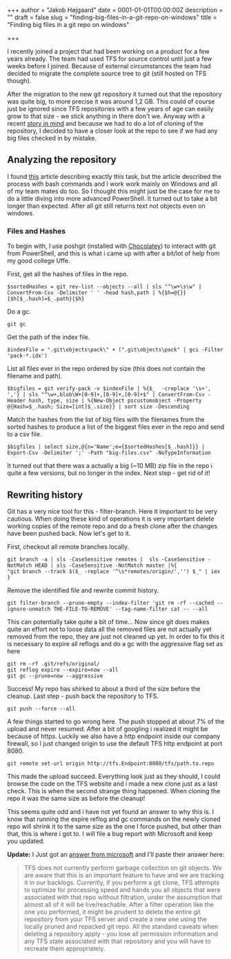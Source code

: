 +++
author = "Jakob Højgaard"
date = 0001-01-01T00:00:00Z
description = ""
draft = false
slug = "finding-big-files-in-a-git-repo-on-windows"
title = "Finding big files in a git repo on windows"

+++

I recently joined a project that had been working on a product for a few years already. The team had used TFS for source control until just a few weeks before I joined. Because of external circumstances the team had decided to migrate the complete source tree to git (still hosted on TFS though).

After the migration to the new git repository it turned out that the repository was quite big, to more precise it was around 1,2 GB. This could of course just be ignored since TFS repositories with a few years of age can easily grow to that size - we stick anything in there don't we. Anyway with a  recent [story in mind](http://thedailywtf.com/articles/Forever-Alone) and because we had to do a lot of cloning of the repository, I decided to have a closer look at the repo to see if we had any big files checked in by mistake.

## Analyzing the repository
I found [this](http://naleid.com/blog/2012/01/17/finding-and-purging-big-files-from-git-history) article describing exactly this task, but the article described the process with bash commands and I work work mainly on Windows and all of my team mates do too. So I thought this might just be the case for me to do a little diving into more advanced PowerShell. It turned out to take a bit longer than expected. After all git still returns text not objects even on windows.

### Files and Hashes
To begin with, I use poshgit (installed with [Chocolatey](http://chocolatey.org)) to interact with git from PowerShell, and this is what i came up with after a bit/lot of help from my good college Uffe.

First, get all the hashes of files in the repo.

    $sortedHashes = git rev-list --objects --all | sls "^\w+\s\w" | ConvertFrom-Csv -Delimiter ' ' -head hash,path | %{$h=@{}}{$h[$_.hash]=$_.path}{$h}

Do a gc.

    git gc

Get the path of the index file.

    $indexFile = ".git\objects\pack\" + (".git\objects\pack" | gci -Filter 'pack-*.idx')

List all files ever in the repo ordered by size (this does not contain the filename and path).

    $bigfiles = git verify-pack -v $indexFile | %{$_  -creplace '\s+', ','} | sls "^\w+,blob\W+[0-9]+,[0-9]+,[0-9]+$" | ConvertFrom-Csv -Header hash, type, size | %{New-Object pscustomobject -Property @{Hash=$_.hash; Size=[int]$_.size}} | sort size -Descending

Match the hashes from the list of big files with the filenames from the sorted hashes to produce a list of the biggest files ever in the repo and send to a csv file.

    $bigfiles | select size,@{n='Name';e={$sortedHashes[$_.hash]}} | Export-Csv -Delimiter ';' -Path "big-files.csv" -NoTypeInformation

It turned out that there was a actually a big (~10 MB) zip file in the repo i quite a few versions, but no longer in the index. Next step - get rid of it!


## Rewriting history
Git has a very nice tool for this - filter-branch. Here it important to be very cautious. When doing these kind of operations it is very important delete working copies of the remote repo and do a fresh clone after the changes have been pushed back. Now let's get to it.

First, checkout all remote branches locally.

    git branch -a | sls -CaseSensitive remotes |  sls -CaseSensitive -NotMatch HEAD | sls -CaseSensitive -NotMatch master |%{
    "git branch --track $($_ -replace '^\s*remotes/origin/','') $_" | iex
    }

Remove the identified file and rewrite commit history.

    git filter-branch --prune-empty --index-filter 'git rm -rf --cached --ignore-unmatch THE-FILE-TO-REMOVE' --tag-name-filter cat -- --all

This can potentially take quite a bit of time...
Now since git does makes quite an effort not to loose data all the removed files are not actually yet removed from the repo, they are just not cleaned up yet. In order to fix this it is necessary to expire all reflogs and do a gc with the aggressive flag set as here

    git rm -rf .git/refs/original/
    git reflog expire --expire=now --all
    git gc --prune=now --aggressive

Success! My repo has shirked to about a third of the size before the cleanup.
Last step - push back the repository to TFS.

    git push --force --all

A few things started to go wrong here. The push stopped at about 7% of the upload and never resumed. After a bit of googling i realized it might be because of https. Luckily we also have a http endpoint inside our company firewall, so I just changed origin to use the default TFS http endpoint at port 8080.

    git remote set-url origin http://tfs.Endpoint:8080/tfs/path.to.repo

This made the upload succeed. Everything look just as they should, I could browse the code on the TFS website and i made a new clone just as a last check. This is when the second strange thing happened. When cloning the repo it was the same size as before the cleanup!

This seems quite odd and i have not yet found an answer to why this is. I know that running the expire reflog and gc commands on the newly cloned repo will shrink it to the same size as the one I force pushed, but other than that, this is where i got to. I will file a bug report with Microsoft and keep you updated.

**Update:**
I Just got an [answer from microsoft](http://connect.microsoft.com/VisualStudio/feedback/details/1019193/unable-to-clean-a-git-repo-in-tfs) and I'll paste their answer here:
> TFS does not currently perform garbage collection on git objects. We are aware that this is an important feature to have and we are tracking it in our backlogs. Currently, if you perform a git clone, TFS attempts to optimize for processing speed and hands you all objects that were associated with that repo without filtration, under the assumption that almost all of it will be live/reachable. After a filter operation like the one you performed, it might be prudent to delete the entire git repository from your TFS server and create a new one using the locally pruned and repacked git repo. All the standard caveats when deleting a repository apply - you lose all permission information and any TFS state associated with that repository and you will have to recreate them appropriately.
